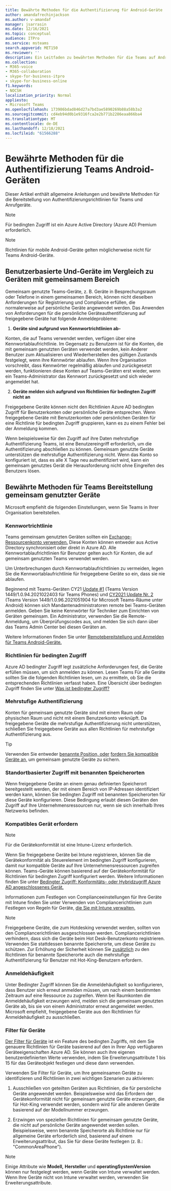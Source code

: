 ```yaml
---
title: Bewährte Methoden für die Authentifizierung für Android-Geräte
author: amandafrechinjackson
ms.author: v-amandaf
manager: jsarrasin
ms.date: 12/16/2021
ms.topic: conceptual
audience: ITPro
ms.service: msteams
search.appverid: MET150
ms.reviewer: ''
description: Ein Leitfaden zu bewährten Methoden für die Teams auf Android-Geräten.
ms.collection:
- M365-voice
- M365-collaboration
- skype-for-business-itpro
- skype-for-business-online
f1.keywords:
- NOCSH
localization_priority: Normal
appliesto:
- Microsoft Teams
ms.openlocfilehash: 173986bdad846d27a7bd3ae5890269b88a58b3a2
ms.sourcegitcommit: cd4eb94d0b1e9316fca2e2b771b2286eaa866ba4
ms.translationtype: MT
ms.contentlocale: de-DE
ms.lasthandoff: 12/18/2021
ms.locfileid: "61566288"
---
```

# <a name="authentication-best-practices-for-teams-android-devices"></a>Bewährte Methoden für die Authentifizierung Teams Android-Geräten

Dieser Artikel enthält allgemeine Anleitungen und bewährte Methoden für die Bereitstellung von Authentifizierungsrichtlinien für Teams und Anrufgeräte.

>[!NOTE]
>Für bedingten Zugriff ist ein Azure Active Directory (Azure AD) Premium erforderlich.

>[!NOTE]
>Richtlinien für mobile Android-Geräte gelten möglicherweise nicht für Teams Android-Geräte. 


## <a name="user-based-devices-vs-common-area-devices"></a>Benutzerbasierte Und-Geräte im Vergleich zu Geräten mit gemeinsamem Bereich

Gemeinsam genutzte Teams-Geräte, z. B. Geräte in Besprechungsraum oder Telefone in einem gemeinsamen Bereich, können nicht dieselben Anforderungen für Registrierung und Compliance erfüllen, die normalerweise auf persönliche Geräte angewendet werden. Das Anwenden von Anforderungen für die persönliche Geräteauthentifizierung auf freigegebene Geräte hat folgende Anmeldeprobleme: 

1.  **Geräte sind aufgrund von Kennwortrichtlinien ab-**

Konten, die auf Teams verwendet werden, verfügen über eine Kennwortablaufrichtlinie. Im Gegensatz zu Benutzern ist für die Konten, die mit gemeinsam genutzten Geräten verwendet werden, kein Anderer Benutzer zum Aktualisieren und Wiederherstellen des gültigen Zustands festgelegt, wenn ihre Kennwörter ablaufen. Wenn Ihre Organisation vorschreibt, dass Kennwörter regelmäßig ablaufen und zurückgesetzt werden, funktionieren diese Konten auf Teams-Geräten erst wieder, wenn ein Teams-Administrator das Kennwort zurückgesetzt und sich wieder angemeldet hat.

2.  **Geräte melden sich aufgrund von Richtlinien für bedingten Zugriff nicht an**

Freigegebene Geräte können nicht den Richtlinien Azure AD bedingten Zugriff für Benutzerkonten oder persönliche Geräte entsprechen. Wenn freigegebene Geräte mit Benutzerkonten oder persönlichen Geräten für eine Richtlinie für bedingten Zugriff gruppieren, kann es zu einem Fehler bei der Anmeldung kommen.

Wenn beispielsweise für den Zugriff auf ihre Daten mehrstufige Authentifizierung Teams, ist eine Benutzereingriff erforderlich, um die Authentifizierung abschließen zu können. Gemeinsam genutzte Geräte unterstützen die mehrstufige Authentifizierung nicht. Wenn das Konto so konfiguriert ist, dass es alle X Tage neu authentifiziert wird, kann ein gemeinsam genutztes Gerät die Herausforderung nicht ohne Eingreifen des Benutzers lösen.

## <a name="best-practices-for-teams-shared-device-deployments"></a>Bewährte Methoden für Teams Bereitstellung gemeinsam genutzter Geräte

Microsoft empfiehlt die folgenden Einstellungen, wenn Sie Teams in Ihrer Organisation bereitstellen.

### <a name="password-policy"></a>**Kennwortrichtlinie**

Teams gemeinsam genutzten Geräten sollten ein [Exchange-Ressourcenkonto verwenden.](/exchange/recipients-in-exchange-online/manage-resource-mailboxes) Diese Konten können entweder aus Active Directory synchronisiert oder direkt in Azure AD. Alle Kennwortablaufrichtlinien für Benutzer gelten auch für Konten, die auf gemeinsam genutzten Teams verwendet werden.

Um Unterbrechungen durch Kennwortablaufrichtlinien zu vermeiden, legen Sie die Kennwortablaufrichtlinie für freigegebene Geräte so ein, dass sie nie ablaufen.

Beginnend mit Teams-Geräten CY21 [Update #1](https://support.microsoft.com/office/what-s-new-in-microsoft-teams-devices-eabf4d81-acdd-4b23-afa1-9ee47bb7c5e2#ID0EBD=Desk_phones) (Teams Version 1449/1.0.94.2021022403 für Teams Phones) und [CY2021 Update Nr. 2](https://support.microsoft.com/office/what-s-new-in-microsoft-teams-devices-eabf4d81-acdd-4b23-afa1-9ee47bb7c5e2#ID0EBD=Teams_Rooms_on_Android) (Teams Version 1449/1.0.96.2021051904 für Microsoft Teams-Räume unter Android) können sich Mandantenadministratoren remote bei Teams-Geräten anmelden. Geben Sie keine Kennwörter für Techniker zum Einrichten von Geräten gemeinsam. Ein Administrator, verwenden Sie die Remote-Anmeldung, um Überprüfungscodes aus, und melden Sie sich dann über das Teams Admin Center bei diesen Geräten an.

Weitere Informationen finden Sie unter [Remotebereitstellung und Anmelden für Teams Android-Geräte.](/MicrosoftTeams/devices/remote-provision-remote-login) 

### <a name="conditional-access-policies"></a>**Richtlinien für bedingten Zugriff**

Azure AD bedingter Zugriff legt zusätzliche Anforderungen fest, die Geräte erfüllen müssen, um sich anmelden zu können. Lesen Teams Für alle Geräte sollten Sie die folgenden Richtlinien lesen, um zu ermitteln, ob Sie die entsprechenden Richtlinien verfasst haben. Eine Übersicht über bedingten Zugriff finden Sie unter [Was ist bedingter Zugriff?](/azure/active-directory/conditional-access/overview)

### <a name="multi-factor-authentication"></a>Mehrstufige Authentifizierung

Konten für gemeinsam genutzte Geräte sind mit einem Raum oder physischen Raum und nicht mit einem Benutzerkonto verknüpft. Da freigegebene Geräte die mehrstufige Authentifizierung nicht unterstützen, schließen Sie freigegebene Geräte aus allen Richtlinien für mehrstufige Authentifizierung aus.

>[!TIP]
>Verwenden Sie entweder [benannte Position, oder](/azure/active-directory/conditional-access/location-condition) [fordern Sie kompatible Geräte an,](/azure/active-directory/conditional-access/howto-conditional-access-policy-compliant-device) um gemeinsam genutzte Geräte zu sichern.

### <a name="location-based-access-with-named-locations"></a>Standortbasierter Zugriff mit benannten Speicherorten

Wenn freigegebene Geräte an einem genau definierten Speicherort bereitgestellt werden, der mit einem [](/azure/active-directory/conditional-access/location-condition) Bereich von IP-Adressen identifiziert werden kann, können Sie bedingten Zugriff mit benannten Speicherorten für diese Geräte konfigurieren. Diese Bedingung erlaubt diesen Geräten den Zugriff auf Ihre Unternehmensressourcen nur, wenn sie sich innerhalb Ihres Netzwerks befinden.

### <a name="require-compliant-device"></a>Kompatibles Gerät erfordern

>[!NOTE]
>Für die Gerätekonformität ist eine Intune-Lizenz erforderlich.

Wenn Sie freigegebene Geräte bei Intune registrieren, können Sie die Gerätekonformität als Steuerelement im bedingten Zugriff konfigurieren, damit nur kompatible Geräte auf Ihre Unternehmensressourcen zugreifen können. Teams-Geräte können basierend auf der Gerätekonformität für Richtlinien für bedingten Zugriff konfiguriert werden. Weitere Informationen finden Sie unter [Bedingter Zugriff: Konformitäts- oder Hybridzugriff Azure AD angeschlossenes Gerät.](/azure/active-directory/conditional-access/howto-conditional-access-policy-compliant-device)

Informationen zum Festlegen von Complianceeinstellungen für Ihre Geräte mit Intune finden Sie unter Verwenden von Compliancerichtlinien zum Festlegen von Regeln für Geräte, [die Sie mit Intune verwalten.](/intune/protect/device-compliance-get-started)

>[!NOTE]
> Freigegebene Geräte, die zum Hotdesking verwendet werden, sollten von den Compliancerichtlinien ausgeschlossen werden. Compliancerichtlinien verhindern, dass sich die Geräte beim Hot Desk-Benutzerkonto registrieren. Verwenden Sie stattdessen benannte Speicherorte, um diese Geräte zu schützen.
> Zur Erhöhung der Sicherheit können Sie [zusätzlich](/azure/active-directory/authentication/tutorial-enable-azure-mfa) zu den Richtlinien für benannte Speicherorte auch die mehrstufige Authentifizierung für Benutzer mit Hot-King-Benutzern erfordern.

### <a name="sign-in-frequency"></a>Anmeldehäufigkeit

Unter Bedingter Zugriff [](/azure/active-directory/conditional-access/howto-conditional-access-session-lifetime#user-sign-in-frequency) können Sie die Anmeldehäufigkeit so konfigurieren, dass Benutzer sich erneut anmelden müssen, um nach einem bestimmten Zeitraum auf eine Ressource zu zugreifen. Wenn bei Raumkonten die Anmeldehäufigkeit erzwungen wird, melden sich die gemeinsam genutzten Geräte ab, bis sie von einem Administrator erneut angemeldet werden. Microsoft empfiehlt, freigegebene Geräte aus den Richtlinien für Anmeldehäufigkeit zu ausschließen.

### <a name="filters-for-devices"></a>Filter für Geräte

[Der Filter für Geräte](/azure/active-directory/conditional-access/concept-condition-filters-for-devices) ist ein Feature des bedingten Zugriffs, mit dem Sie genauere Richtlinien für Geräte basierend auf den in Ihrer App verfügbaren Geräteeigenschaften Azure AD. Sie können auch ihre eigenen benutzerdefinierten Werte verwenden, indem Sie Erweiterungsattribute 1 bis 15 für das Geräteobjekt festlegen und diese dann verwenden.

Verwenden Sie Filter für Geräte, um Ihre gemeinsamen Geräte zu identifizieren und Richtlinien in zwei wichtigen Szenarien zu aktivieren:

1.  Ausschließen von geteilten Geräten aus Richtlinien, die für persönliche Geräte angewendet werden. Beispielsweise wird das Erfordern der Gerätekonformität nicht für gemeinsam genutzte Geräte erzwungen, die für Hot-King verwendet werden, sondern wird für alle anderen Geräte basierend auf der Modellnummer erzwungen.

2.  Erzwingen von speziellen Richtlinien für gemeinsam genutzte Geräte, die nicht auf persönliche Geräte angewendet werden sollen. Beispielsweise, wenn benannte Speicherorte als Richtlinie nur für allgemeine Geräte erforderlich sind, basierend auf einem Erweiterungsattribut, das Sie für diese Geräte festlegen (z. B.: "CommonAreaPhone").

>[!NOTE] 
> Einige Attribute wie **Modell,** **Hersteller** und **operatingSystemVersion** können nur festgelegt werden, wenn Geräte von Intune verwaltet werden. Wenn Ihre Geräte nicht von Intune verwaltet werden, verwenden Sie Erweiterungsattribute.